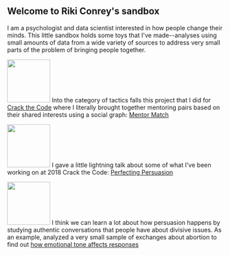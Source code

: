 ## Welcome to Riki Conrey's sandbox

I am a psychologist and data scientist interested in how people change their minds. This little sandbox holds some toys that I've made--analyses using small amounts of data from a wide variety of sources to address very small parts of the problem of bringing people together.

<img src="http://rikiconrey.github.io/index_match_graph.png" height="100"> Into the category of tactics falls this project that I did for [Crack the Code](https://www.crackthecode.io/) where I literally brought together mentoring pairs based on their shared interests using a social graph: [Mentor Match](http://rikiconrey.github.io/index_match_2018.html)

<img src="http://rikiconrey.github.io/clusters.png" height="100"> I gave a little lightning talk about some of what I've been working on at 2018 Crack the Code: [Perfecting Persuasion](http://rikiconrey.github.io/clustering_presentation.html)

<img src="http://rikiconrey.github.io/emotion_heatmap.png" height="100"> I think we can learn a lot about how persuasion happens by studying authentic conversations that people have about divisive issues. As an example, analyzed a very small sample of exchanges about abortion to find out [how emotional tone affects responses](http://rikiconrey.github.io/emotion_stories.html)
